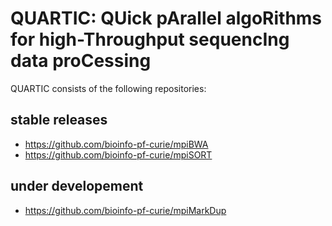 # QUARTIC: QUick pArallel algoRithms  for high-Throughput sequencIng data proCessing

QUARTIC consists of the following repositories:

## stable releases

* https://github.com/bioinfo-pf-curie/mpiBWA
* https://github.com/bioinfo-pf-curie/mpiSORT

## under developement

* https://github.com/bioinfo-pf-curie/mpiMarkDup
